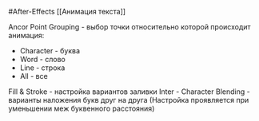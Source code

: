#After-Effects 
[[Анимация текста]]

Ancor Point Grouping - выбор точки относительно которой происходит анимация:
- Character - буква
- Word - слово
- Line - строка
- All - все

Fill & Stroke - настройка вариантов заливки
Inter - Character Blending - варианты наложения букв друг на друга (Настройка проявляется при уменьшении меж буквенного расстояния)